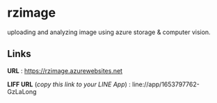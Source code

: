 # rzimage

uploading and analyzing image using azure storage &amp; computer vision.  

## Links

**URL** : https://rzimage.azurewebsites.net

**LIFF URL** (_copy this link to your LINE App_) : line://app/1653797762-GzLaLong 
